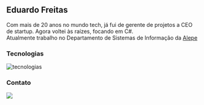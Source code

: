 ## Eduardo Freitas

Com mais de 20 anos no mundo tech, já fui de gerente de projetos a CEO de startup. 
Agora voltei às raízes, focando em C#. 
<br>Atualmente trabalho no Departamento de Sistemas de Informação da [Alepe](https://www.alepe.pe.gov.br)

### Tecnologias

<div style="display: inline_block">
    <img align="center" alt="tecnologias" src="https://skillicons.dev/icons?i=dotnet,python,php">
</div>

### Contato
  <a href="https://www.linkedin.com/in/eduardo-freitas-ehff/" target="_blank"><img src="https://skillicons.dev/icons?i=linkedin"></a> 


<!--
**eduardoboca/eduardoboca** is a ✨ _special_ ✨ repository because its `README.md` (this file) appears on your GitHub profile.

Here are some ideas to get you started:

- 🔭 I’m currently working on ...
- 🌱 I’m currently learning ...
- 👯 I’m looking to collaborate on ...
- 🤔 I’m looking for help with ...
- 💬 Ask me about ...
- 📫 How to reach me: ...
- 😄 Pronouns: ...
- ⚡ Fun fact: ...
-->
